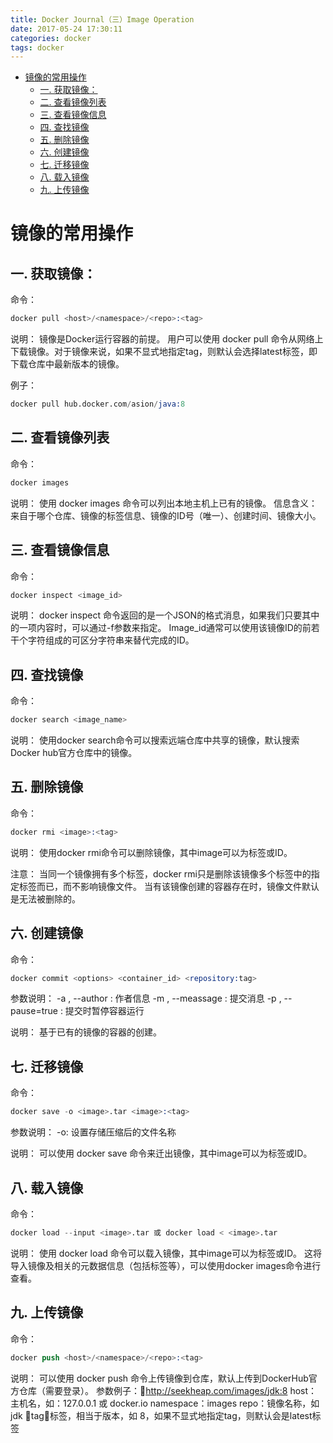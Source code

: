 ```yaml
---
title: Docker Journal（三）Image Operation
date: 2017-05-24 17:30:11
categories: docker
tags: docker
---
```


- [镜像的常用操作](#%E9%95%9C%E5%83%8F%E7%9A%84%E5%B8%B8%E7%94%A8%E6%93%8D%E4%BD%9C)
  - [一. 获取镜像：](#%E4%B8%80-%E8%8E%B7%E5%8F%96%E9%95%9C%E5%83%8F)
  - [二. 查看镜像列表](#%E4%BA%8C-%E6%9F%A5%E7%9C%8B%E9%95%9C%E5%83%8F%E5%88%97%E8%A1%A8)
  - [三. 查看镜像信息](#%E4%B8%89-%E6%9F%A5%E7%9C%8B%E9%95%9C%E5%83%8F%E4%BF%A1%E6%81%AF)
  - [四. 查找镜像](#%E5%9B%9B-%E6%9F%A5%E6%89%BE%E9%95%9C%E5%83%8F)
  - [五. 删除镜像](#%E4%BA%94-%E5%88%A0%E9%99%A4%E9%95%9C%E5%83%8F)
  - [六. 创建镜像](#%E5%85%AD-%E5%88%9B%E5%BB%BA%E9%95%9C%E5%83%8F)
  - [七. 迁移镜像](#%E4%B8%83-%E8%BF%81%E7%A7%BB%E9%95%9C%E5%83%8F)
  - [八. 载入镜像](#%E5%85%AB-%E8%BD%BD%E5%85%A5%E9%95%9C%E5%83%8F)
  - [九. 上传镜像](#%E4%B9%9D-%E4%B8%8A%E4%BC%A0%E9%95%9C%E5%83%8F)

# 镜像的常用操作
## 一. 获取镜像：

命令：
```s
docker pull <host>/<namespace>/<repo>:<tag>
```

说明：
镜像是Docker运行容器的前提。
用户可以使用 docker pull 命令从网络上下载镜像。对于镜像来说，如果不显式地指定tag，则默认会选择latest标签，即下载仓库中最新版本的镜像。

例子：
```s
docker pull hub.docker.com/asion/java:8
```

## 二. 查看镜像列表

命令：
```s
docker images
```

说明：
使用 docker images 命令可以列出本地主机上已有的镜像。
信息含义：来自于哪个仓库、镜像的标签信息、镜像的ID号（唯一）、创建时间、镜像大小。

##  三. 查看镜像信息

命令：
```s
docker inspect <image_id>
```

说明：
docker inspect 命令返回的是一个JSON的格式消息，如果我们只要其中的一项内容时，可以通过-f参数来指定。
Image_id通常可以使用该镜像ID的前若干个字符组成的可区分字符串来替代完成的ID。


##  四. 查找镜像

命令：
```s
docker search <image_name>
```

说明：
使用docker search命令可以搜索远端仓库中共享的镜像，默认搜索Docker hub官方仓库中的镜像。

## 五. 删除镜像

命令：
```s
docker rmi <image>:<tag>
```

说明：
使用docker rmi命令可以删除镜像，其中image可以为标签或ID。

注意：
当同一个镜像拥有多个标签，docker rmi只是删除该镜像多个标签中的指定标签而已，而不影响镜像文件。
当有该镜像创建的容器存在时，镜像文件默认是无法被删除的。

## 六. 创建镜像

命令：
```s
docker commit <options> <container_id> <repository:tag>
```

参数说明：
-a , --author : 作者信息
-m , --meassage : 提交消息
-p , --pause=true : 提交时暂停容器运行

说明：
基于已有的镜像的容器的创建。

## 七. 迁移镜像

命令：
```s
docker save -o <image>.tar <image>:<tag>
```
参数说明：
-o: 设置存储压缩后的文件名称

说明：
可以使用 docker save 命令来迁出镜像，其中image可以为标签或ID。

## 八. 载入镜像

命令：
```s
docker load --input <image>.tar 或 docker load < <image>.tar
```
说明：
使用 docker load 命令可以载入镜像，其中image可以为标签或ID。
这将导入镜像及相关的元数据信息（包括标签等），可以使用docker images命令进行查看。

## 九. 上传镜像

命令：
```s
docker push <host>/<namespace>/<repo>:<tag>
```
说明：
可以使用 docker push 命令上传镜像到仓库，默认上传到DockerHub官方仓库（需要登录）。
参数例子：http://seekheap.com/images/jdk:8
host：主机名，如：127.0.0.1 或 docker.io
namespace：images
repo：镜像名称，如 jdk
tag：标签，相当于版本，如 8，如果不显式地指定tag，则默认会是latest标签


